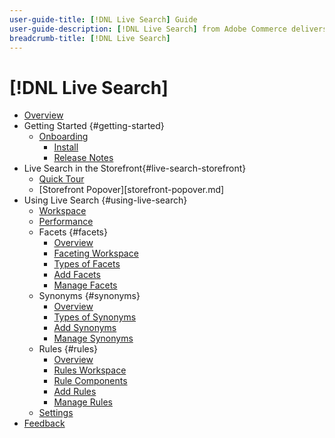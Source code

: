 ```yaml
---
user-guide-title: [!DNL Live Search] Guide
user-guide-description: [!DNL Live Search] from Adobe Commerce delivers a lightning fast, super-relevant, and intuitive search experience.
breadcrumb-title: [!DNL Live Search]
---
```


# [!DNL Live Search]

- [Overview](overview.md)
- Getting Started {#getting-started}
   - [Onboarding](onboarding.md)
      - [Install](install.md)
      - [Release Notes](release-notes.md)
- Live Search in the Storefront{#live-search-storefront}
   - [Quick Tour](quick-tour.md)
   - [Storefront Popover][storefront-popover.md]
- Using Live Search {#using-live-search}
   - [Workspace](workspace.md)
   - [Performance](performance.md)
   - Facets {#facets}
      - [Overview](facets.md)
      - [Faceting Workspace](facets-workspace.md)
      - [Types of Facets](facets-type.md)
      - [Add Facets](facets-add.md)
      - [Manage Facets](facets-manage.md)
   - Synonyms {#synonyms}
      - [Overview](synonyms.md)
      - [Types of Synonyms](synonyms-type.md)
      - [Add Synonyms](synonyms-add.md)
      - [Manage Synonyms](synonyms-manage.md)
   - Rules {#rules}
      - [Overview](rules.md)
      - [Rules Workspace](rules-workspace.md)
      - [Rule Components](rule-components.md)
      - [Add Rules](rules-add.md)
      - [Manage Rules](rules-manage.md)
   - [Settings](settings.md)
- [Feedback](feedback.md)